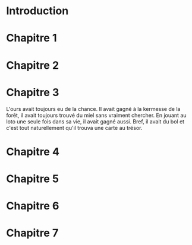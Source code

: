# Introduction

# Chapitre 1 

# Chapitre 2

# Chapitre 3

L'ours avait toujours eu de la chance. Il avait gagné à la kermesse de la forêt, il avait toujours trouvé du miel sans vraiment chercher. En jouant au loto une seule fois dans sa vie, il avait gagné aussi. Bref, il avait du bol et c'est tout naturellement qu'il trouva une carte au trésor.

# Chapitre 4

# Chapitre 5

# Chapitre 6

# Chapitre 7
